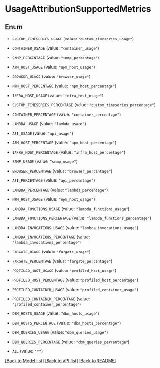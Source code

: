 # UsageAttributionSupportedMetrics

## Enum


* `CUSTOM_TIMESERIES_USAGE` (value: `"custom_timeseries_usage"`)

* `CONTAINER_USAGE` (value: `"container_usage"`)

* `SNMP_PERCENTAGE` (value: `"snmp_percentage"`)

* `APM_HOST_USAGE` (value: `"apm_host_usage"`)

* `BROWSER_USAGE` (value: `"browser_usage"`)

* `NPM_HOST_PERCENTAGE` (value: `"npm_host_percentage"`)

* `INFRA_HOST_USAGE` (value: `"infra_host_usage"`)

* `CUSTOM_TIMESERIES_PERCENTAGE` (value: `"custom_timeseries_percentage"`)

* `CONTAINER_PERCENTAGE` (value: `"container_percentage"`)

* `LAMBDA_USAGE` (value: `"lambda_usage"`)

* `API_USAGE` (value: `"api_usage"`)

* `APM_HOST_PERCENTAGE` (value: `"apm_host_percentage"`)

* `INFRA_HOST_PERCENTAGE` (value: `"infra_host_percentage"`)

* `SNMP_USAGE` (value: `"snmp_usage"`)

* `BROWSER_PERCENTAGE` (value: `"browser_percentage"`)

* `API_PERCENTAGE` (value: `"api_percentage"`)

* `LAMBDA_PERCENTAGE` (value: `"lambda_percentage"`)

* `NPM_HOST_USAGE` (value: `"npm_host_usage"`)

* `LAMBDA_FUNCTIONS_USAGE` (value: `"lambda_functions_usage"`)

* `LAMBDA_FUNCTIONS_PERCENTAGE` (value: `"lambda_functions_percentage"`)

* `LAMBDA_INVOCATIONS_USAGE` (value: `"lambda_invocations_usage"`)

* `LAMBDA_INVOCATIONS_PERCENTAGE` (value: `"lambda_invocations_percentage"`)

* `FARGATE_USAGE` (value: `"fargate_usage"`)

* `FARGATE_PERCENTAGE` (value: `"fargate_percentage"`)

* `PROFILED_HOST_USAGE` (value: `"profiled_host_usage"`)

* `PROFILED_HOST_PERCENTAGE` (value: `"profiled_host_percentage"`)

* `PROFILED_CONTAINER_USAGE` (value: `"profiled_container_usage"`)

* `PROFILED_CONTAINER_PERCENTAGE` (value: `"profiled_container_percentage"`)

* `DBM_HOSTS_USAGE` (value: `"dbm_hosts_usage"`)

* `DBM_HOSTS_PERCENTAGE` (value: `"dbm_hosts_percentage"`)

* `DBM_QUERIES_USAGE` (value: `"dbm_queries_usage"`)

* `DBM_QUERIES_PERCENTAGE` (value: `"dbm_queries_percentage"`)

* `ALL` (value: `"*"`)


[[Back to Model list]](../README.md#documentation-for-models) [[Back to API list]](../README.md#documentation-for-api-endpoints) [[Back to README]](../README.md)


